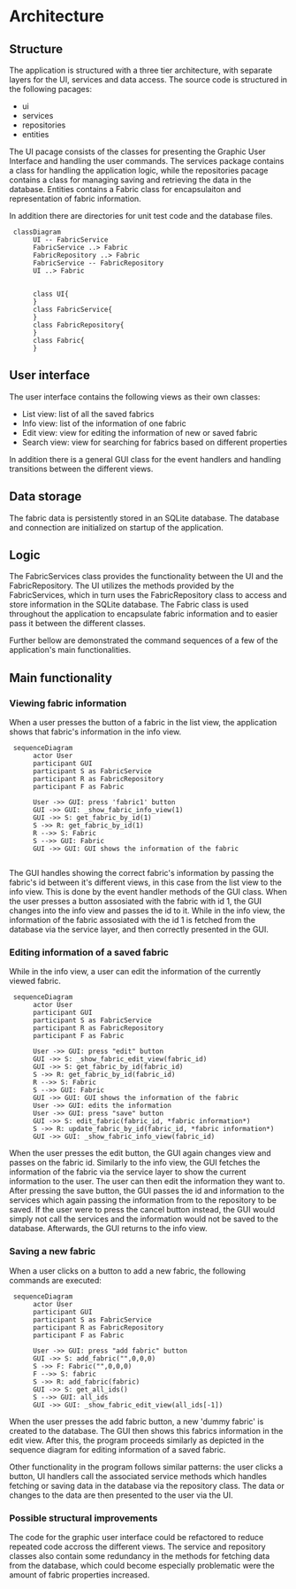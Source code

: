 # Architecture

## Structure

The application is structured with a three tier architecture, with separate layers for the UI, services and data access. The source code is structured in the following pacages:
 - ui
 - services
 - repositories
 - entities


The UI pacage consists of the classes for presenting the Graphic User Interface and handling the user commands. The services package contains a class for handling the application logic, while the repositories pacage contains a class for managing saving and retrieving the data in the database. Entities contains a Fabric class for encapsulaiton and representation of fabric information.

In addition there are directories for unit test code and the database files.


```mermaid
 classDiagram
      UI -- FabricService
      FabricService ..> Fabric
      FabricRepository ..> Fabric
      FabricService -- FabricRepository
      UI ..> Fabric
      
      
      class UI{
      }
      class FabricService{
      }
      class FabricRepository{
      }
      class Fabric{
      }
```

## User interface

The user interface contains the following views as their own classes:
 - List view: list of all the saved fabrics
 - Info view: list of the information of one fabric
 - Edit view: view for editing the information of new or saved fabric
 - Search view: view for searching for fabrics based on different properties

In addition there is a general GUI class for the event handlers and handling transitions between the different views.


## Data storage

The fabric data is persistently stored in an SQLite database. The database and connection are initialized on startup of the application.

## Logic

The FabricServices class provides the functionality between the UI and the FabricRepository. The UI utilizes the methods provided by the FabricServices, which in turn uses the FabricRepository class to access and store information in the SQLite database.
The Fabric class is used throughout the application to encapsulate fabric information and to easier pass it between the different classes.

Further bellow are demonstrated the command sequences of a few of the application's main functionalities.

## Main functionality

### Viewing fabric information

When a user presses the button of a fabric in the list view, the application shows that fabric's information in the info view. 
```mermaid
 sequenceDiagram
      actor User
      participant GUI
      participant S as FabricService
      participant R as FabricRepository
      participant F as Fabric
      
      User ->> GUI: press 'fabric1' button
      GUI ->> GUI: _show_fabric_info_view(1)
      GUI ->> S: get_fabric_by_id(1)
      S ->> R: get_fabric_by_id(1)
      R -->> S: Fabric
      S -->> GUI: Fabric
      GUI ->> GUI: GUI shows the information of the fabric
      
```     
The GUI handles showing the correct fabric's information by passing the fabric's id between it's different views, in this case from the list view to the info view. This is done by the event handler methods of the GUI class. When the user presses a button assosiated with the fabric with id 1, the GUI changes into the info view and passes the id to it. While in the info view, the information of the fabric assosiated with the id 1 is fetched from the database via the service layer, and then correctly presented in the GUI.


### Editing information of a saved fabric

While in the info view, a user can edit the information of the currently viewed fabric.
```mermaid
 sequenceDiagram
      actor User
      participant GUI
      participant S as FabricService
      participant R as FabricRepository
      participant F as Fabric
      
      User ->> GUI: press "edit" button
      GUI ->> S: _show_fabric_edit_view(fabric_id)
      GUI ->> S: get_fabric_by_id(fabric_id)
      S ->> R: get_fabric_by_id(fabric_id)
      R -->> S: Fabric
      S -->> GUI: Fabric
      GUI ->> GUI: GUI shows the information of the fabric
      User ->> GUI: edits the information
      User ->> GUI: press "save" button
      GUI ->> S: edit_fabric(fabric_id, *fabric information*)
      S ->> R: update_fabric_by_id(fabric_id, *fabric information*)
      GUI ->> GUI: _show_fabric_info_view(fabric_id)      

```    
When the user presses the edit button, the GUI again changes view and passes on the fabric id. Similarly to the info view, the GUI fetches the information of the fabric via the service layer to show the current information to the user. The user can then edit the information they want to. After pressing the save button, the GUI passes the id and information to the services which again passing the information from to the repository to be saved. If the user were to press the cancel button instead, the GUI would simply not call the services and the information would not be saved to the database. Afterwards, the GUI returns to the info view.

### Saving a new fabric

When a user clicks on a button to add a new fabric, the following commands are executed:

```mermaid
 sequenceDiagram
      actor User
      participant GUI
      participant S as FabricService
      participant R as FabricRepository
      participant F as Fabric
      
      User ->> GUI: press "add fabric" button
      GUI ->> S: add_fabric("",0,0,0)
      S ->> F: Fabric("",0,0,0)
      F -->> S: fabric
      S ->> R: add_fabric(fabric)
      GUI ->> S: get_all_ids()
      S -->> GUI: all_ids
      GUI ->> GUI: _show_fabric_edit_view(all_ids[-1])   
```
When the user presses the add fabric button, a new 'dummy fabric' is created to the database. The GUI then shows this fabrics information in the edit view. After this, the program proceeds similarly as depicted in the sequence diagram for editing information of a saved fabric.


Other functionality in the program follows similar patterns: the user clicks a button, UI handlers call the associated service methods which handles fetching or saving data in the database via the repository class. The data or changes to the data are then presented to the user via the UI.


### Possible structural improvements
The code for the graphic user interface could be refactored to reduce repeated code accross the different views. 
The service and repository classes also contain some redundancy in the methods for fetching data from the database, which could become especially problematic were the amount of fabric properties increased.

